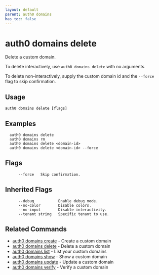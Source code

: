```yaml
---
layout: default
parent: auth0 domains
has_toc: false
---
```

# auth0 domains delete

Delete a custom domain.

To delete interactively, use `auth0 domains delete` with no arguments.

To delete non-interactively, supply the custom domain id and the `--force` flag to skip confirmation.

## Usage
```
auth0 domains delete [flags]
```

## Examples

```
  auth0 domains delete
  auth0 domains rm
  auth0 domains delete <domain-id>
  auth0 domains delete <domain-id> --force
```


## Flags

```
      --force   Skip confirmation.
```


## Inherited Flags

```
      --debug           Enable debug mode.
      --no-color        Disable colors.
      --no-input        Disable interactivity.
      --tenant string   Specific tenant to use.
```


## Related Commands

- [auth0 domains create](auth0_domains_create.md) - Create a custom domain
- [auth0 domains delete](auth0_domains_delete.md) - Delete a custom domain
- [auth0 domains list](auth0_domains_list.md) - List your custom domains
- [auth0 domains show](auth0_domains_show.md) - Show a custom domain
- [auth0 domains update](auth0_domains_update.md) - Update a custom domain
- [auth0 domains verify](auth0_domains_verify.md) - Verify a custom domain


